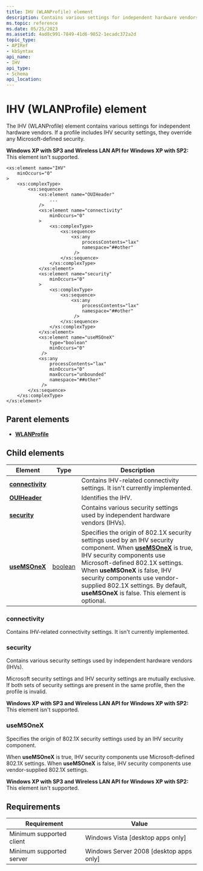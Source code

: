 ```yaml
---
title: IHV (WLANProfile) element
description: Contains various settings for independent hardware vendors.
ms.topic: reference
ms.date: 05/25/2023
ms.assetid: 4ad8c991-7849-41d6-9852-1ecadc372a2d
topic_type: 
- APIRef
- kbSyntax
api_name: 
- IHV
api_type: 
- Schema
api_location: 
---
```


# IHV (WLANProfile) element

The IHV (WLANProfile) element contains various settings for independent hardware vendors. If a profile includes IHV security settings, they override any Microsoft-defined security.

**Windows XP with SP3 and Wireless LAN API for Windows XP with SP2:** This element isn't supported.

``` syntax
<xs:element name="IHV"
    minOccurs="0"
>
    <xs:complexType>
        <xs:sequence>
            <xs:element name="OUIHeader"
                ...
            />
            <xs:element name="connectivity"
                minOccurs="0"
            >
                <xs:complexType>
                    <xs:sequence>
                        <xs:any
                            processContents="lax"
                            namespace="##other"
                         />
                    </xs:sequence>
                </xs:complexType>
            </xs:element>
            <xs:element name="security"
                minOccurs="0"
            >
                <xs:complexType>
                    <xs:sequence>
                        <xs:any
                            processContents="lax"
                            namespace="##other"
                         />
                    </xs:sequence>
                </xs:complexType>
            </xs:element>
            <xs:element name="useMSOneX"
                type="boolean"
                minOccurs="0"
             />
            <xs:any
                processContents="lax"
                minOccurs="0"
                maxOccurs="unbounded"
                namespace="##other"
             />
        </xs:sequence>
    </xs:complexType>
</xs:element>
```

## Parent elements

* [**WLANProfile**](wlan-profileschema-wlanprofile-element.md)

## Child elements

| Element | Type | Description |
|-|-|-|
| [**connectivity**](#connectivity) | | Contains IHV-related connectivity settings. It isn't currently implemented. |
| [**OUIHeader**](wlan-profileschema-ouiheader-ihv-element.md) | | Identifies the IHV. |
| [**security**](#security) | | Contains various security settings used by independent hardware vendors (IHVs). |
| [**useMSOneX**](#usemsonex) | [boolean](/dotnet/api/system.boolean) | Specifies the origin of 802.1X security settings used by an IHV security component. When [**useMSOneX**](wlan-profileschema-ihv-wlanprofile-element.md#usemsonex) is true, IHV security components use Microsoft-defined 802.1X settings. When **useMSOneX** is false, IHV security components use vendor-supplied 802.1X settings. By default, **useMSOneX** is false. This element is optional. |

### connectivity

Contains IHV-related connectivity settings. It isn't currently implemented.

### security

Contains various security settings used by independent hardware vendors (IHVs).

Microsoft security settings and IHV security settings are mutually exclusive. If both sets of security settings are present in the same profile, then the profile is invalid.

**Windows XP with SP3 and Wireless LAN API for Windows XP with SP2:** This element isn't supported.

### useMSOneX

Specifies the origin of 802.1X security settings used by an IHV security component.

When **useMSOneX** is true, IHV security components use Microsoft-defined 802.1X settings. When **useMSOneX** is false, IHV security components use vendor-supplied 802.1X settings.

**Windows XP with SP3 and Wireless LAN API for Windows XP with SP2:** This element isn't supported.

## Requirements

| Requirement | Value |
|-|-|
| Minimum supported client | Windows Vista \[desktop apps only\] |
| Minimum supported server | Windows Server 2008 \[desktop apps only\] |
